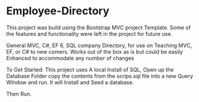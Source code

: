 # Employee-Directory

This project was build using the Bootstrap MVC project Template.  Some of the features and functionality were  left in the project for future use.  

General MVC, C#, EF 6, SQL  company Directory, for use on Teaching MVC, EF, or C#  to new comers.  Works out of the box as is but could be easily Enhanced to accommodate any number of changes


To Get Started:   This project uses A local Install of SQL,   Open up the Database Folder copy the contents from the scrips.sql file into a new Query WIndow and run. It will Install and Seed a database. 

Then Run. 


